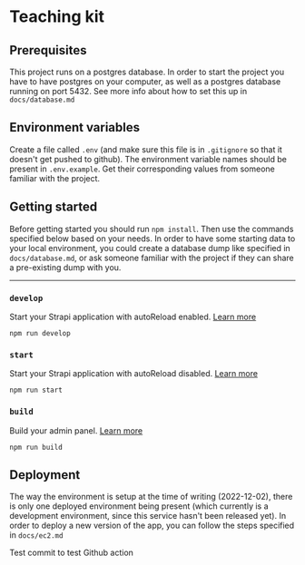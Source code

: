 # Teaching kit

## Prerequisites

This project runs on a postgres database. In order to start the project you have to have postgres on your computer, as well as a postgres database running on port 5432. See more info about how to set this up in `docs/database.md`

## Environment variables

Create a file called `.env` (and make sure this file is in `.gitignore` so that it doesn't get pushed to github). The environment variable names should be present in `.env.example`. Get their corresponding values from someone familiar with the project.

## Getting started

Before getting started you should run `npm install`. Then use the commands specified below based on your needs.
In order to have some starting data to your local environment, you could create a database dump like specified in `docs/database.md`, or ask someone familiar with the project if they can share a pre-existing dump with you.

---

### `develop`

Start your Strapi application with autoReload enabled. [Learn more](https://docs.strapi.io/developer-docs/latest/developer-resources/cli/CLI.html#strapi-develop)

```
npm run develop
```

### `start`

Start your Strapi application with autoReload disabled. [Learn more](https://docs.strapi.io/developer-docs/latest/developer-resources/cli/CLI.html#strapi-start)

```
npm run start
```

### `build`

Build your admin panel. [Learn more](https://docs.strapi.io/developer-docs/latest/developer-resources/cli/CLI.html#strapi-build)

```
npm run build
```

## Deployment

The way the environment is setup at the time of writing (2022-12-02), there is only one deployed environment being present (which currently is a development environment, since this service hasn't been released yet). In order to deploy a new version of the app, you can follow the steps specified in `docs/ec2.md`


Test commit to test Github action
